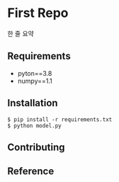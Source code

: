 # First Repo

한 줄 요약

## Requirements

- pyton==3.8
- numpy==1.1

## Installation

```shell
$ pip install -r requirements.txt
$ python model.py
```

## Contributing



## Reference




